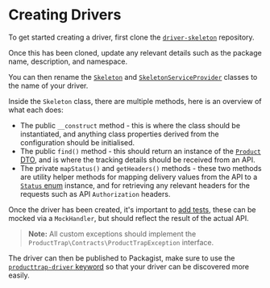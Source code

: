 # Creating Drivers

To get started creating a driver, first clone the [`driver-skeleton`](https://github.com/producttrap/driver-skeleton) repository.

Once this has been cloned, update any relevant details such as the package name, description, and namespace.

You can then rename the [`Skeleton`](https://github.com/producttrap/driver-skeleton/blob/main/src/Skeleton.php) and [`SkeletonServiceProvider`](https://github.com/producttrap/driver-skeleton/blob/main/src/SkeletonServiceProvider.php) classes to the name of your driver.

Inside the `Skeleton` class, there are multiple methods, here is an overview of what each does:

- The public `__construct` method - this is where the class should be instantiated, and anything class properties derived from the configuration should be initialised.
- The public `find()` method - this should return an instance of the [`Product` DTO](https://github.com/producttrap/producttrap/blob/main/src/DTOs/Product.php), and is where the tracking details should be received from an API.
- The private `mapStatus()` and `getHeaders()` methods - these two methods are utility helper methods for mapping delivery values from the API to a [`Status` enum](https://github.com/producttrap/producttrap/blob/main/src/Enums/Status.php) instance, and for retrieving any relevant headers for the requests such as API `Authorization` headers.

Once the driver has been created, it's important to [add tests](https://github.com/producttrap/driver-skeleton/blob/main/tests/Feature/SkeletonTest.php), these can be mocked via a `MockHandler`, but should reflect the result of the actual API.

> **Note:** All custom exceptions should implement the `ProductTrap\Contracts\ProductTrapException` interface.

The driver can then be published to Packagist, make sure to use the [`producttrap-driver` keyword](https://github.com/producttrap/driver-skeleton/blob/main/composer.json#L6-L8) so that your driver can be discovered more easily.
